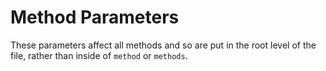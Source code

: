 # Method Parameters

These parameters affect all methods and so are put in the root level of the file, rather than
inside of `method` or `methods`.
